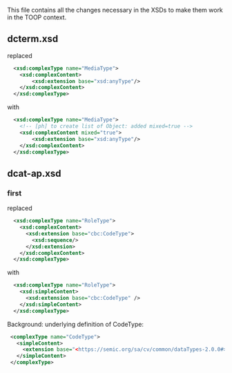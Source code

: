 This file contains all the changes necessary in the XSDs to make them work in the TOOP context.

## dcterm.xsd

replaced

```xml
  <xsd:complexType name="MediaType">
    <xsd:complexContent>
        <xsd:extension base="xsd:anyType"/>   
    </xsd:complexContent>
  </xsd:complexType>
```

with

```xml
  <xsd:complexType name="MediaType">
    <!-- [ph] to create list of Object: added mixed=true -->
    <xsd:complexContent mixed="true">
        <xsd:extension base="xsd:anyType"/>   
    </xsd:complexContent>
  </xsd:complexType>
```


## dcat-ap.xsd

### first

replaced

```xml
  <xsd:complexType name="RoleType">
    <xsd:complexContent>
      <xsd:extension base="cbc:CodeType">
        <xsd:sequence/>
      </xsd:extension>
    </xsd:complexContent>
  </xsd:complexType>
```

with

```xml
  <xsd:complexType name="RoleType">
    <xsd:simpleContent>
      <xsd:extension base="cbc:CodeType" />
    </xsd:simpleContent>
  </xsd:complexType>
```

Background: underlying definition of CodeType:

```xml
 <complexType name="CodeType">
   <simpleContent>
     <extension base="<https://semic.org/sa/cv/common/dataTypes-2.0.0#>CodeType" />
   </simpleContent>
 </complexType>
 ```
 